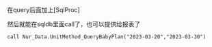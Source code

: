 在query后面加上[SqlProc]

然后就能在sqldb里面call了，也可以提供给报表了

```
call Nur_Data.UnitMethod_QueryBabyPlan("2023-03-20","2023-03-30") 
```